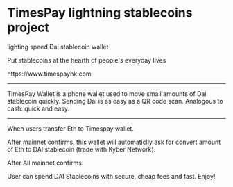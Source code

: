 <h1>TimesPay lightning stablecoins project</h1>
<p>lighting speed Dai stablecoin wallet</p>
<p>Put stablecoins at the hearth of people's everyday lives</p>
https://www.timespayhk.com
<hr>
<p>TimesPay Wallet is a phone wallet used to move small amounts of Dai stablecoin quickly. Sending Dai is as easy as a QR code scan. Analogous to cash: quick and easy.
<hr>
<p>When users transfer Eth to Timespay wallet.
<p>After mainnet confirms, this wallet will automaticlly ask for convert amount of Eth to DAI stablecoin (trade with Kyber Network). 
<p>After All mainnet confirms.
<p>User can spend DAI Stablecoins with secure, cheap fees and fast. Enjoy!
